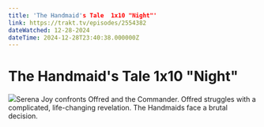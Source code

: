 ```yaml
---
title: 'The Handmaid's Tale  1x10 "Night"' 
link: https://trakt.tv/episodes/2554382
dateWatched: 12-28-2024
dateTime: 2024-12-28T23:40:38.000000Z
---
```

# The Handmaid's Tale  1x10 "Night"

![](https://walter-r2.trakt.tv/images/episodes/002/554/382/screenshots/thumb/a9c64cf3f0.jpg)Serena Joy confronts Offred and the Commander. Offred struggles with a complicated, life-changing revelation. The Handmaids face a brutal decision.